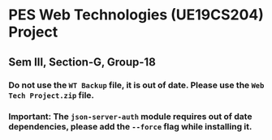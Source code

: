 # PES Web Technologies (UE19CS204) Project
## Sem III, Section-G, Group-18
### Do not use the ```WT Backup``` file, it is out of date. Please use the ```Web Tech Project.zip``` file.
### Important: The ```json-server-auth``` module requires out of date dependencies, please add the ```--force``` flag while installing it.

